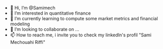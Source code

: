 - 👋 Hi, I’m @Samimech
- 👀 I’m interested in quantitative finance
- 🌱 I’m currently learning to compute some market metrics and financial modeling
- 💞️ I’m looking to collaborate on ...
- 📫 How to reach me, i invite you to check my linkedIn's profil "Sami Mechouahi Riffi"

<!---
Samimech/Samimech is a ✨ special ✨ repository because its `README.md` (this file) appears on your GitHub profile.
You can click the Preview link to take a look at your changes.
--->
